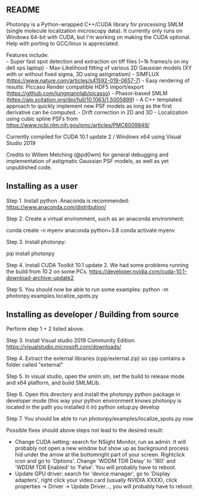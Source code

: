 README
----------------------------------------------------------------------------

Photonpy is a Python-wrapped C++/CUDA library for processing SMLM (single molecule localization microscopy data). 
It currently only runs on Windows 64-bit with CUDA, but I'm working on making the CUDA optional. Help with porting to GCC/linux is appreciated.

Features include:    
    - Super fast spot detection and extraction on tiff files (~1k frames/s on my dell xps laptop)
    - Max-Likelihood fitting of various 2D Gaussian models
        (XY with or without fixed sigma, 3D using astigmatism)
    - SIMFLUX (https://www.nature.com/articles/s41592-019-0657-7)
    - Easy rendering of results: Piccaso Render compatible HDF5 import/export (https://github.com/jungmannlab/picasso)
    - Phasor-based SMLM (https://aip.scitation.org/doi/full/10.1063/1.5005899)
    - A C++ templated approach to quickly implement new PSF models as long as the first derivative can be computed.
    - Drift correction in 2D and 3D
    - Localization using cubic spline PSFs from https://www.ncbi.nlm.nih.gov/pmc/articles/PMC6009849/

Currently compiled for CUDA 10.1 update 2 / Windows x64 using Visual Studio 2019

Credits to Willem Melching (@pd0wm) for general debugging and implementation of astigmatic Gaussian PSF models, as well as yet unpublished code.



Installing as a user
----------------------------------------------------------------------------

Step 1. 
Install python. Anaconda is recommended: https://www.anaconda.com/distribution/

Step 2.
Create a virtual environment, such as an anaconda environment:

conda create -n myenv anaconda python=3.8
conda activate myenv

Step 3.
Install photonpy:

pip install photonpy

Step 4. 
Install CUDA Toolkit 10.1 update 2. We had some problems running the build from 10.2 on some PCs.
https://developer.nvidia.com/cuda-10.1-download-archive-update2

Step 5.
You should now be able to run some examples:
python -m photonpy.examples.localize_spots.py


Installing as developer / Building from source
----------------------------------------------------------------------------
Perform step 1 + 2 listed above.

Step 3. Install Visual studio 2019 Community Edition: https://visualstudio.microsoft.com/downloads/

Step 4. Extract the external libraries (cpp/external.zip) so cpp contains a folder called "external"

Step 5. In visual studio, open the smlm.sln, set the build to release mode and x64 platform, and build SMLMLib. 

Step 6.
Open this directory and install the photonpy python package in developer mode (this way your python environment knows photonpy is located in the path you installed it in)
python setup.py develop

Step 7.
You should be able to run photonpy/examples/localize_spots.py now


Possible fixes should above steps not lead to the desired result:
- Change CUDA setting: search for NSight Monitor, run as admin. It will probably not open a new window but show up as background process hid under the arrow at the bottomright part of your screen. Rightclick icon and go to 'Options'. Change 'WDDM TDR Delay' to '180' and 'WDDM TDR Enabled' to 'False'. You will probably have to reboot. 
- Update GPU driver: search for 'device manager', go to 'Display adapters', right click your video card (usually NVIDIA XXXX), click properties -> Driver -> Update Driver..., you will probably have to reboot.

